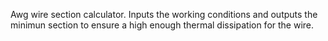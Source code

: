 Awg wire section calculator. Inputs the working conditions and outputs the minimun section to ensure a high enough thermal dissipation for the wire.